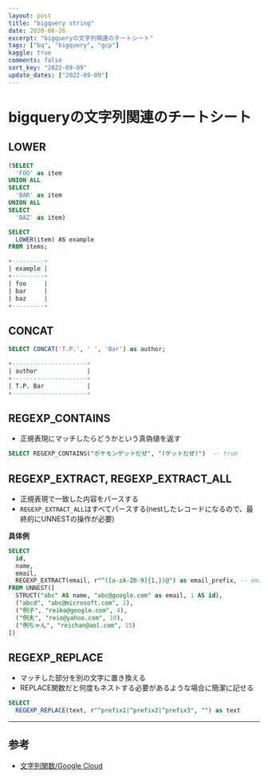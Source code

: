 ```yaml
---
layout: post
title: "bigquery string"
date: 2020-06-26
excerpt: "bigqueryの文字列関連のチートシート"
tags: ["bq", "bigquery", "gcp"]
kaggle: true
comments: false
sort_key: "2022-09-09"
update_dates: ["2022-09-09"]
---
```


# bigqueryの文字列関連のチートシート

## LOWER

```sql
(SELECT
  'FOO' as item
UNION ALL
SELECT
  'BAR' as item
UNION ALL
SELECT
  'BAZ' as item)

SELECT
  LOWER(item) AS example
FROM items;

+---------+
| example |
+---------+
| foo     |
| bar     |
| baz     |
+---------+
```

## CONCAT

```sql
SELECT CONCAT('T.P.', ' ', 'Bar') as author;

+---------------------+
| author              |
+---------------------+
| T.P. Bar            |
+---------------------+
```

## REGEXP_CONTAINS
 - 正規表現にマッチしたらどうかという真偽値を返す

```sql
SELECT REGEXP_CONTAINS("ポケモンゲットだぜ", "(ゲットだぜ)")  -- true
```

## REGEXP_EXTRACT, REGEXP_EXTRACT_ALL
 - 正規表現で一致した内容をパースする
 - `REGEXP_EXTRACT_ALL`はすべてパースする(nestしたレコードになるので、最終的にUNNESTの操作が必要)

**具体例**
```sql
SELECT
  id,
  name,
  email,
  REGEXP_EXTRACT(email, r"^([a-zA-Z0-9]{1,})@") as email_prefix, -- emailのプレフィックスにマッチする
FROM UNNEST([
  STRUCT("abc" AS name, "abc@google.com" as email, 1 AS id),
  ("abcd", "abc@microsoft.com", 2),
  ("例子", "reiko@google.com", 4),
  ("例夫", "reio@yahoo.com", 10),
  ("例ちゃん", "reichan@aol.com", 15)
])
```

## REGEXP_REPLACE
 - マッチした部分を別の文字に置き換える
 - REPLACE関数だと何度もネストする必要があるような場合に簡潔に記せる

```sql
SELECT
  REGEXP_REPLACE(text, r"^prefix1|^prefix2|^prefix3", "") as text
```

---

## 参考
 - [文字列関数/Google Cloud](https://cloud.google.com/bigquery/docs/reference/standard-sql/string_functions?hl=ja)
